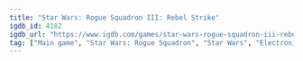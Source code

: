 ```yaml
---
title: "Star Wars: Rogue Squadron III: Rebel Strike"
igdb_id: 4182
igdb_url: "https://www.igdb.com/games/star-wars-rogue-squadron-iii-rebel-strike"
tag: ["Main game", "Star Wars: Rogue Squadron", "Star Wars", "Electronic Arts", "LucasArts", "Factor 5", "Shooter", "Adventure", "Single player", "Co-operative", "Split screen", "Third person", "Action", "Science fiction"]
---
```

